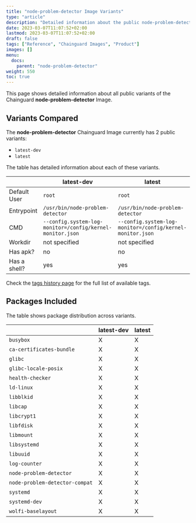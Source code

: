```yaml
---
title: "node-problem-detector Image Variants"
type: "article"
description: "Detailed information about the public node-problem-detector Chainguard Image variants"
date: 2023-03-07T11:07:52+02:00
lastmod: 2023-03-07T11:07:52+02:00
draft: false
tags: ["Reference", "Chainguard Images", "Product"]
images: []
menu:
  docs:
    parent: "node-problem-detector"
weight: 550
toc: true
---
```


This page shows detailed information about all public variants of the Chainguard **node-problem-detector** Image.

## Variants Compared
The **node-problem-detector** Chainguard Image currently has 2 public variants: 

- `latest-dev`
- `latest`

The table has detailed information about each of these variants.

|              | latest-dev                                                | latest                                                    |
|--------------|-----------------------------------------------------------|-----------------------------------------------------------|
| Default User | `root`                                                    | `root`                                                    |
| Entrypoint   | `/usr/bin/node-problem-detector`                          | `/usr/bin/node-problem-detector`                          |
| CMD          | `--config.system-log-monitor=/config/kernel-monitor.json` | `--config.system-log-monitor=/config/kernel-monitor.json` |
| Workdir      | not specified                                             | not specified                                             |
| Has apk?     | no                                                        | no                                                        |
| Has a shell? | yes                                                       | yes                                                       |

Check the [tags history page](/chainguard/chainguard-images/reference/node-problem-detector/tags_history/) for the full list of available tags.

## Packages Included
The table shows package distribution across variants.

|                                | latest-dev | latest |
|--------------------------------|------------|--------|
| `busybox`                      | X          | X      |
| `ca-certificates-bundle`       | X          | X      |
| `glibc`                        | X          | X      |
| `glibc-locale-posix`           | X          | X      |
| `health-checker`               | X          | X      |
| `ld-linux`                     | X          | X      |
| `libblkid`                     | X          | X      |
| `libcap`                       | X          | X      |
| `libcrypt1`                    | X          | X      |
| `libfdisk`                     | X          | X      |
| `libmount`                     | X          | X      |
| `libsystemd`                   | X          | X      |
| `libuuid`                      | X          | X      |
| `log-counter`                  | X          | X      |
| `node-problem-detector`        | X          | X      |
| `node-problem-detector-compat` | X          | X      |
| `systemd`                      | X          | X      |
| `systemd-dev`                  | X          | X      |
| `wolfi-baselayout`             | X          | X      |


